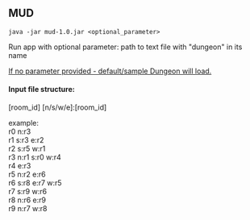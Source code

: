 <h2>MUD</h2>

<code>java -jar mud-1.0.jar <optional_parameter></code>

Run app with optional parameter: path to text file with "dungeon" in its name

<u>If no parameter provided - default/sample Dungeon will load.</u>


<h4>Input file structure:</h4>

[room_id] [n/s/w/e]:[room_id]

example:<br>
r0 n:r3<br>
r1 s:r3 e:r2<br>
r2 s:r5 w:r1<br>
r3 n:r1 s:r0 w:r4<br>
r4 e:r3<br>
r5 n:r2 e:r6<br>
r6 s:r8 e:r7 w:r5<br>
r7 s:r9 w:r6<br>
r8 n:r6 e:r9<br>
r9 n:r7 w:r8<br>